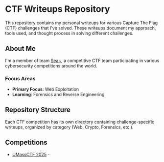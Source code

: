 # CTF Writeups Repository

This repository contains my personal writeups for various Capture The Flag (CTF) challenges that I've solved. These writeups document my approach, tools used, and thought process in solving different challenges.

## About Me

I'm a member of team [Sea~](https://ctftime.org/team/361419), a competitive CTF team participating in various cybersecurity competitions around the world.

### Focus Areas

- **Primary Focus**: Web Exploitation
- **Learning**: Forensics and Reverse Engineering

## Repository Structure

Each CTF competition has its own directory containing challenge-specific writeups, organized by category (Web, Crypto, Forensics, etc.).

## Competitions

- [UMassCTF 2025](UMassCTF%202025/) - 

